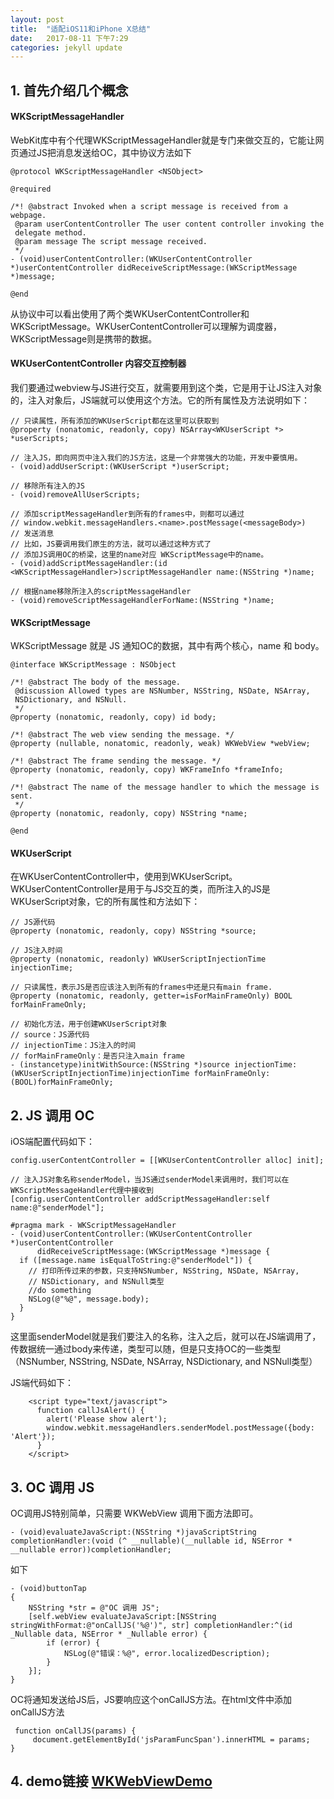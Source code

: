 ```yaml
---
layout: post
title:  "适配iOS11和iPhone X总结"
date:   2017-08-11 下午7:29
categories: jekyll update
---
```





## 1. 首先介绍几个概念

#### WKScriptMessageHandler
WebKit库中有个代理WKScriptMessageHandler就是专门来做交互的，它能让网页通过JS把消息发送给OC，其中协议方法如下   

```
@protocol WKScriptMessageHandler <NSObject>

@required

/*! @abstract Invoked when a script message is received from a webpage.
 @param userContentController The user content controller invoking the
 delegate method.
 @param message The script message received.
 */
- (void)userContentController:(WKUserContentController *)userContentController didReceiveScriptMessage:(WKScriptMessage *)message;

@end

```
从协议中可以看出使用了两个类WKUserContentController和WKScriptMessage。WKUserContentController可以理解为调度器，WKScriptMessage则是携带的数据。

#### WKUserContentController 内容交互控制器
我们要通过webview与JS进行交互，就需要用到这个类，它是用于让JS注入对象的，注入对象后，JS端就可以使用这个方法。它的所有属性及方法说明如下：

```
// 只读属性，所有添加的WKUserScript都在这里可以获取到
@property (nonatomic, readonly, copy) NSArray<WKUserScript *> *userScripts;
 
// 注入JS，即向网页中注入我们的JS方法，这是一个非常强大的功能，开发中要慎用。
- (void)addUserScript:(WKUserScript *)userScript;
 
// 移除所有注入的JS
- (void)removeAllUserScripts;
 
// 添加scriptMessageHandler到所有的frames中，则都可以通过
// window.webkit.messageHandlers.<name>.postMessage(<messageBody>)
// 发送消息
// 比如，JS要调用我们原生的方法，就可以通过这种方式了
// 添加JS调用OC的桥梁，这里的name对应 WKScriptMessage中的name。
- (void)addScriptMessageHandler:(id <WKScriptMessageHandler>)scriptMessageHandler name:(NSString *)name;
 
// 根据name移除所注入的scriptMessageHandler
- (void)removeScriptMessageHandlerForName:(NSString *)name;
```
#### WKScriptMessage
WKScriptMessage 就是 JS 通知OC的数据，其中有两个核心，name 和 body。

```
@interface WKScriptMessage : NSObject

/*! @abstract The body of the message.
 @discussion Allowed types are NSNumber, NSString, NSDate, NSArray,
 NSDictionary, and NSNull.
 */
@property (nonatomic, readonly, copy) id body;

/*! @abstract The web view sending the message. */
@property (nullable, nonatomic, readonly, weak) WKWebView *webView;

/*! @abstract The frame sending the message. */
@property (nonatomic, readonly, copy) WKFrameInfo *frameInfo;

/*! @abstract The name of the message handler to which the message is sent.
 */
@property (nonatomic, readonly, copy) NSString *name;

@end

```

#### WKUserScript

在WKUserContentController中，使用到WKUserScript。WKUserContentController是用于与JS交互的类，而所注入的JS是WKUserScript对象，它的所有属性和方法如下：

```
// JS源代码
@property (nonatomic, readonly, copy) NSString *source;
 
// JS注入时间
@property (nonatomic, readonly) WKUserScriptInjectionTime injectionTime;
 
// 只读属性，表示JS是否应该注入到所有的frames中还是只有main frame.
@property (nonatomic, readonly, getter=isForMainFrameOnly) BOOL forMainFrameOnly;
 
// 初始化方法，用于创建WKUserScript对象
// source：JS源代码
// injectionTime：JS注入的时间
// forMainFrameOnly：是否只注入main frame
- (instancetype)initWithSource:(NSString *)source injectionTime:(WKUserScriptInjectionTime)injectionTime forMainFrameOnly:(BOOL)forMainFrameOnly;
```

## 2. JS 调用 OC

iOS端配置代码如下：

```
config.userContentController = [[WKUserContentController alloc] init];
 
// 注入JS对象名称senderModel，当JS通过senderModel来调用时，我们可以在WKScriptMessageHandler代理中接收到
[config.userContentController addScriptMessageHandler:self name:@"senderModel"];

#pragma mark - WKScriptMessageHandler
- (void)userContentController:(WKUserContentController *)userContentController
      didReceiveScriptMessage:(WKScriptMessage *)message {
  if ([message.name isEqualToString:@"senderModel"]) {
    // 打印所传过来的参数，只支持NSNumber, NSString, NSDate, NSArray,
    // NSDictionary, and NSNull类型
    //do something
    NSLog(@"%@", message.body);
  }
}

```
这里面senderModel就是我们要注入的名称，注入之后，就可以在JS端调用了，传数据统一通过body来传递，类型可以随，但是只支持OC的一些类型（NSNumber, NSString, NSDate, NSArray, NSDictionary, and NSNull类型）

JS端代码如下：

```
    <script type="text/javascript">
      function callJsAlert() {
        alert('Please show alert');    
        window.webkit.messageHandlers.senderModel.postMessage({body: 'Alert'});
      }
    </script>
```

## 3. OC 调用 JS

OC调用JS特别简单，只需要 WKWebView 调用下面方法即可。

```
- (void)evaluateJavaScript:(NSString *)javaScriptString completionHandler:(void (^ __nullable)(__nullable id, NSError * __nullable error))completionHandler;
```

如下
```
- (void)buttonTap
{
    NSString *str = @"OC 调用 JS";
    [self.webView evaluateJavaScript:[NSString stringWithFormat:@"onCallJS('%@')", str] completionHandler:^(id _Nullable data, NSError * _Nullable error) {
        if (error) {
            NSLog(@"错误：%@", error.localizedDescription);
        }
    }];
}
```
OC将通知发送给JS后，JS要响应这个onCallJS方法。在html文件中添加 onCallJS方法

```
 function onCallJS(params) {
     document.getElementById('jsParamFuncSpan').innerHTML = params;
}
```

## 4. demo链接 [WKWebViewDemo](https://github.com/guohongwei719/WKWebViewDemo.git)


































